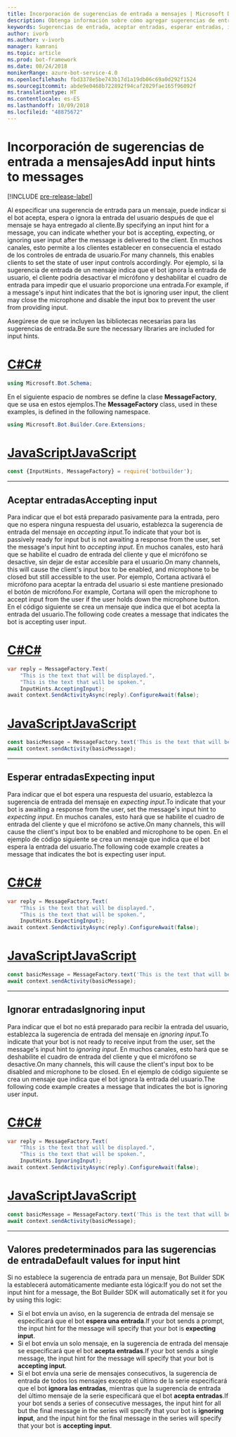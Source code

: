 ```yaml
---
title: Incorporación de sugerencias de entrada a mensajes | Microsoft Docs
description: Obtenga información sobre cómo agregar sugerencias de entrada a mensajes mediante Bot Builder SDK.
keywords: Sugerencias de entrada, aceptar entradas, esperar entradas, ignorar entradas, voz
author: ivorb
ms.author: v-ivorb
manager: kamrani
ms.topic: article
ms.prod: bot-framework
ms.date: 08/24/2018
monikerRange: azure-bot-service-4.0
ms.openlocfilehash: fbd3378e5be743b17d1a19db06c69a0d292f1524
ms.sourcegitcommit: abde9e0468b722892f94caf2029fae165f96092f
ms.translationtype: HT
ms.contentlocale: es-ES
ms.lasthandoff: 10/09/2018
ms.locfileid: "48875672"
---
```

# <a name="add-input-hints-to-messages"></a><span data-ttu-id="89f5b-104">Incorporación de sugerencias de entrada a mensajes</span><span class="sxs-lookup"><span data-stu-id="89f5b-104">Add input hints to messages</span></span>

[!INCLUDE [pre-release-label](~/includes/pre-release-label.md)]

<span data-ttu-id="89f5b-105">Al especificar una sugerencia de entrada para un mensaje, puede indicar si el bot acepta, espera o ignora la entrada del usuario después de que el mensaje se haya entregado al cliente.</span><span class="sxs-lookup"><span data-stu-id="89f5b-105">By specifying an input hint for a message, you can indicate whether your bot is accepting, expecting, or ignoring user input after the message is delivered to the client.</span></span> <span data-ttu-id="89f5b-106">En muchos canales, esto permite a los clientes establecer en consecuencia el estado de los controles de entrada de usuario.</span><span class="sxs-lookup"><span data-stu-id="89f5b-106">For many channels, this enables clients to set the state of user input controls accordingly.</span></span> <span data-ttu-id="89f5b-107">Por ejemplo, si la sugerencia de entrada de un mensaje indica que el bot ignora la entrada de usuario, el cliente podría desactivar el micrófono y deshabilitar el cuadro de entrada para impedir que el usuario proporcione una entrada.</span><span class="sxs-lookup"><span data-stu-id="89f5b-107">For example, if a message's input hint indicates that the bot is ignoring user input, the client may close the microphone and disable the input box to prevent the user from providing input.</span></span>

<span data-ttu-id="89f5b-108">Asegúrese de que se incluyen las bibliotecas necesarias para las sugerencias de entrada.</span><span class="sxs-lookup"><span data-stu-id="89f5b-108">Be sure the necessary libraries are included for input hints.</span></span>

# <a name="ctabcs"></a>[<span data-ttu-id="89f5b-109">C#</span><span class="sxs-lookup"><span data-stu-id="89f5b-109">C#</span></span>](#tab/cs)

```cs
using Microsoft.Bot.Schema;
```

<!--TODO: Remove the following remark after the next release of the NuGet packages.-->

<span data-ttu-id="89f5b-110">En el siguiente espacio de nombres se define la clase **MessageFactory**, que se usa en estos ejemplos.</span><span class="sxs-lookup"><span data-stu-id="89f5b-110">The **MessageFactory** class, used in these examples, is defined in the following namespace.</span></span>

```cs
using Microsoft.Bot.Builder.Core.Extensions;
```

# <a name="javascripttabjs"></a>[<span data-ttu-id="89f5b-111">JavaScript</span><span class="sxs-lookup"><span data-stu-id="89f5b-111">JavaScript</span></span>](#tab/js)

```javascript
const {InputHints, MessageFactory} = require('botbuilder');
```

---

## <a name="accepting-input"></a><span data-ttu-id="89f5b-112">Aceptar entradas</span><span class="sxs-lookup"><span data-stu-id="89f5b-112">Accepting input</span></span>

<span data-ttu-id="89f5b-113">Para indicar que el bot está preparado pasivamente para la entrada, pero que no espera ninguna respuesta del usuario, establezca la sugerencia de entrada del mensaje en _accepting input_.</span><span class="sxs-lookup"><span data-stu-id="89f5b-113">To indicate that your bot is passively ready for input but is not awaiting a response from the user, set the message's input hint to _accepting input_.</span></span> <span data-ttu-id="89f5b-114">En muchos canales, esto hará que se habilite el cuadro de entrada del cliente y que el micrófono se desactive, sin dejar de estar accesible para el usuario.</span><span class="sxs-lookup"><span data-stu-id="89f5b-114">On many channels, this will cause the client's input box to be enabled, and microphone to be closed but still accessible to the user.</span></span> <span data-ttu-id="89f5b-115">Por ejemplo, Cortana activará el micrófono para aceptar la entrada del usuario si este mantiene presionado el botón de micrófono.</span><span class="sxs-lookup"><span data-stu-id="89f5b-115">For example, Cortana will open the microphone to accept input from the user if the user holds down the microphone button.</span></span> <span data-ttu-id="89f5b-116">En el código siguiente se crea un mensaje que indica que el bot acepta la entrada del usuario.</span><span class="sxs-lookup"><span data-stu-id="89f5b-116">The following code creates a message that indicates the bot is accepting user input.</span></span>

# <a name="ctabcs"></a>[<span data-ttu-id="89f5b-117">C#</span><span class="sxs-lookup"><span data-stu-id="89f5b-117">C#</span></span>](#tab/cs)

```csharp
var reply = MessageFactory.Text(
    "This is the text that will be displayed.",
    "This is the text that will be spoken.",
    InputHints.AcceptingInput);
await context.SendActivityAsync(reply).ConfigureAwait(false);
```

# <a name="javascripttabjs"></a>[<span data-ttu-id="89f5b-118">JavaScript</span><span class="sxs-lookup"><span data-stu-id="89f5b-118">JavaScript</span></span>](#tab/js)

```javascript
const basicMessage = MessageFactory.text('This is the text that will be displayed.', 'This is the text that will be spoken.', InputHints.AcceptingInput);
await context.sendActivity(basicMessage);
```

---

## <a name="expecting-input"></a><span data-ttu-id="89f5b-119">Esperar entradas</span><span class="sxs-lookup"><span data-stu-id="89f5b-119">Expecting input</span></span>

<span data-ttu-id="89f5b-120">Para indicar que el bot espera una respuesta del usuario, establezca la sugerencia de entrada del mensaje en _expecting input_.</span><span class="sxs-lookup"><span data-stu-id="89f5b-120">To indicate that your bot is awaiting a response from the user, set the message's input hint to _expecting input_.</span></span> <span data-ttu-id="89f5b-121">En muchos canales, esto hará que se habilite el cuadro de entrada del cliente y que el micrófono se active.</span><span class="sxs-lookup"><span data-stu-id="89f5b-121">On many channels, this will cause the client's input box to be enabled and microphone to be open.</span></span> <span data-ttu-id="89f5b-122">En el ejemplo de código siguiente se crea un mensaje que indica que el bot espera la entrada del usuario.</span><span class="sxs-lookup"><span data-stu-id="89f5b-122">The following code example creates a message that indicates the bot is expecting user input.</span></span>

# <a name="ctabcs"></a>[<span data-ttu-id="89f5b-123">C#</span><span class="sxs-lookup"><span data-stu-id="89f5b-123">C#</span></span>](#tab/cs)

```csharp
var reply = MessageFactory.Text(
    "This is the text that will be displayed.",
    "This is the text that will be spoken.",
    InputHints.ExpectingInput);
await context.SendActivityAsync(reply).ConfigureAwait(false);
```

# <a name="javascripttabjs"></a>[<span data-ttu-id="89f5b-124">JavaScript</span><span class="sxs-lookup"><span data-stu-id="89f5b-124">JavaScript</span></span>](#tab/js)

```javascript
const basicMessage = MessageFactory.text('This is the text that will be displayed.', 'This is the text that will be spoken.', InputHints.ExpectingInput);
await context.sendActivity(basicMessage);
```

---

## <a name="ignoring-input"></a><span data-ttu-id="89f5b-125">Ignorar entradas</span><span class="sxs-lookup"><span data-stu-id="89f5b-125">Ignoring input</span></span>

<span data-ttu-id="89f5b-126">Para indicar que el bot no está preparado para recibir la entrada del usuario, establezca la sugerencia de entrada del mensaje en _ignoring input_.</span><span class="sxs-lookup"><span data-stu-id="89f5b-126">To indicate that your bot is not ready to receive input from the user, set the message's input hint to _ignoring input_.</span></span> <span data-ttu-id="89f5b-127">En muchos canales, esto hará que se deshabilite el cuadro de entrada del cliente y que el micrófono se desactive.</span><span class="sxs-lookup"><span data-stu-id="89f5b-127">On many channels, this will cause the client's input box to be disabled and microphone to be closed.</span></span> <span data-ttu-id="89f5b-128">En el ejemplo de código siguiente se crea un mensaje que indica que el bot ignora la entrada del usuario.</span><span class="sxs-lookup"><span data-stu-id="89f5b-128">The following code example creates a message that indicates the bot is ignoring user input.</span></span>

# <a name="ctabcs"></a>[<span data-ttu-id="89f5b-129">C#</span><span class="sxs-lookup"><span data-stu-id="89f5b-129">C#</span></span>](#tab/cs)

```csharp
var reply = MessageFactory.Text(
    "This is the text that will be displayed.",
    "This is the text that will be spoken.",
    InputHints.IgnoringInput);
await context.SendActivityAsync(reply).ConfigureAwait(false);
```

# <a name="javascripttabjs"></a>[<span data-ttu-id="89f5b-130">JavaScript</span><span class="sxs-lookup"><span data-stu-id="89f5b-130">JavaScript</span></span>](#tab/js)

```javascript
const basicMessage = MessageFactory.text('This is the text that will be displayed.', 'This is the text that will be spoken.', InputHints.IgnoringInput);
await context.sendActivity(basicMessage);
```

---

## <a name="default-values-for-input-hint"></a><span data-ttu-id="89f5b-131">Valores predeterminados para las sugerencias de entrada</span><span class="sxs-lookup"><span data-stu-id="89f5b-131">Default values for input hint</span></span>

<span data-ttu-id="89f5b-132">Si no establece la sugerencia de entrada para un mensaje, Bot Builder SDK la establecerá automáticamente mediante esta lógica:</span><span class="sxs-lookup"><span data-stu-id="89f5b-132">If you do not set the input hint for a message, the Bot Builder SDK will automatically set it for you by using this logic:</span></span>

- <span data-ttu-id="89f5b-133">Si el bot envía un aviso, en la sugerencia de entrada del mensaje se especificará que el bot **espera una entrada**.</span><span class="sxs-lookup"><span data-stu-id="89f5b-133">If your bot sends a prompt, the input hint for the message will specify that your bot is **expecting input**.</span></span></li>
- <span data-ttu-id="89f5b-134">Si el bot envía un solo mensaje, en la sugerencia de entrada del mensaje se especificará que el bot **acepta entradas**.</span><span class="sxs-lookup"><span data-stu-id="89f5b-134">If your bot sends a single message, the input hint for the message will specify that your bot is **accepting input**.</span></span></li>
- <span data-ttu-id="89f5b-135">Si el bot envía una serie de mensajes consecutivos, la sugerencia de entrada de todos los mensajes excepto el último de la serie especificará que el bot **ignora las entradas**, mientras que la sugerencia de entrada del último mensaje de la serie especificará que el bot **acepta entradas**.</span><span class="sxs-lookup"><span data-stu-id="89f5b-135">If your bot sends a series of consecutive messages, the input hint for all but the final message in the series will specify that your bot is **ignoring input**, and the input hint for the final message in the series will specify that your bot is **accepting input**.</span></span>

